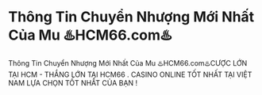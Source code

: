 # Thông Tin Chuyển Nhượng Mới Nhất Của Mu ♨️HCM66.com♨️

Thông Tin Chuyển Nhượng Mới Nhất Của Mu ♨️HCM66.com♨️CƯỢC LỚN TẠI HCM - THẮNG LỚN TẠI HCM66 . CASINO ONLINE TỐT NHẤT TẠI VIỆT NAM LỰA CHỌN TỐT NHẤT CỦA BẠN !